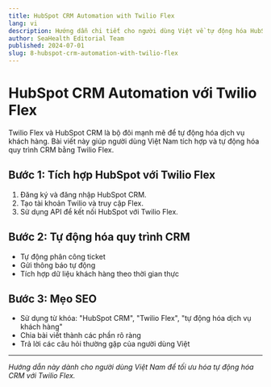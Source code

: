 ```yaml
---
title: HubSpot CRM Automation with Twilio Flex
lang: vi
description: Hướng dẫn chi tiết cho người dùng Việt về tự động hóa HubSpot CRM với Twilio Flex, kèm mẹo SEO.
author: SeaHealth Editorial Team
published: 2024-07-01
slug: 8-hubspot-crm-automation-with-twilio-flex
---
```


# HubSpot CRM Automation với Twilio Flex

Twilio Flex và HubSpot CRM là bộ đôi mạnh mẽ để tự động hóa dịch vụ khách hàng. Bài viết này giúp người dùng Việt Nam tích hợp và tự động hóa quy trình CRM bằng Twilio Flex.

## Bước 1: Tích hợp HubSpot với Twilio Flex

1. Đăng ký và đăng nhập HubSpot CRM.
2. Tạo tài khoản Twilio và truy cập Flex.
3. Sử dụng API để kết nối HubSpot với Twilio Flex.

## Bước 2: Tự động hóa quy trình CRM

- Tự động phân công ticket
- Gửi thông báo tự động
- Tích hợp dữ liệu khách hàng theo thời gian thực

## Bước 3: Mẹo SEO

- Sử dụng từ khóa: "HubSpot CRM", "Twilio Flex", "tự động hóa dịch vụ khách hàng"
- Chia bài viết thành các phần rõ ràng
- Trả lời các câu hỏi thường gặp của người dùng Việt

---

*Hướng dẫn này dành cho người dùng Việt Nam để tối ưu hóa tự động hóa CRM với Twilio Flex.*
